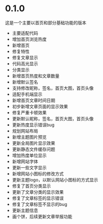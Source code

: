 # 0.1.0
这是一个主要以首页和部分基础功能的版本
 - 主要适配代码
 - 增加首页浏览热度
 - 新增首页
 - 修复特性
 - 修复文章显示
 - 代码高光显示
 - 分类显示
 - 新增首页热度和文章数量
 - 新增默认签名
 - 支持修改昵称，签名，首页大图，首页头像
 - 适配手机端显示
 - 新增首页文章时间日期
 - 初步新增文章页面的显示效果
 - 修复严重卡顿效果
 - 更新默认昵称，签名，首页大图，首页头像
 - 更新热度显示错误bug
 - 规划网站布局
 - 新增主题图片预览
 - 更新全局图片显示效果
 - 更新静态文件缓存问题
 - 增加热度单位显示
 - 新增网站字体
 - 更新一些文字显示
 - 新增网站小图标的修改方式
 - 更新主题logo，以默认网站小图标的方式显示
 - 修复了首页分类显示
 - 更新了文章分类的显示效果
 - 修复了文章标签的显示错误
 - 修复了文章标签不显示的bug
 - 更新主题信息
 - 画个饼，后续更新文章举报功能